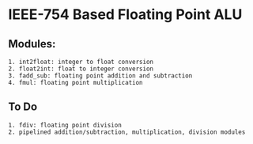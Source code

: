# IEEE-754 Based Floating Point ALU

## Modules:
    1. int2float: integer to float conversion
    2. float2int: float to integer conversion
    3. fadd_sub: floating point addition and subtraction
    4. fmul: floating point multiplication

## To Do
    1. fdiv: floating point division
    2. pipelined addition/subtraction, multiplication, division modules